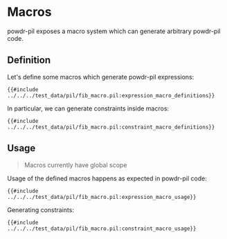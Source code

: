 # Macros

powdr-pil exposes a macro system which can generate arbitrary powdr-pil code.

## Definition

Let's define some macros which generate powdr-pil expressions:

```
{{#include ../../../test_data/pil/fib_macro.pil:expression_macro_definitions}}
```

In particular, we can generate constraints inside macros:

```
{{#include ../../../test_data/pil/fib_macro.pil:constraint_macro_definitions}}
```

## Usage

> Macros currently have global scope

Usage of the defined macros happens as expected in powdr-pil code:

```
{{#include ../../../test_data/pil/fib_macro.pil:expression_macro_usage}}
```

Generating constraints:

```
{{#include ../../../test_data/pil/fib_macro.pil:constraint_macro_usage}}
```

